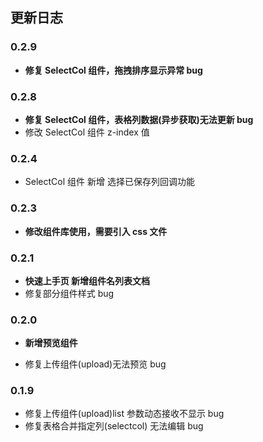 <!--
 * @Description: 更新日志文档
 * @Author: panrui
 * @Date: 2021-06-09 16:13:12
 * @LastEditTime: 2021-06-21 17:45:58
 * @LastEditors: panrui
 * 不忘初心,不负梦想
-->

## 更新日志

### 0.2.9

- **修复 SelectCol 组件，拖拽排序显示异常 bug**

### 0.2.8

- **修复 SelectCol 组件，表格列数据(异步获取)无法更新 bug**
- 修改 SelectCol 组件 z-index 值

### 0.2.4

- SelectCol 组件 新增 选择已保存列回调功能

### 0.2.3

- **修改组件库使用，需要引入 css 文件**

### 0.2.1

- **快速上手页 新增组件名列表文档**
- 修复部分组件样式 bug

### 0.2.0

- **新增预览组件**

- 修复上传组件(upload)无法预览 bug

### 0.1.9

- 修复上传组件(upload)list 参数动态接收不显示 bug
- 修复表格合并指定列(selectcol) 无法编辑 bug
